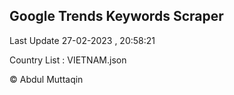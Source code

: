 

## Google Trends Keywords Scraper 
 
Last Update 27-02-2023 , 20:58:21

Country List :
VIETNAM.json



© Abdul Muttaqin 
